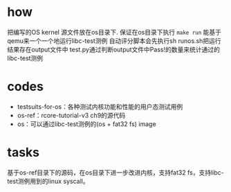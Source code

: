 
# how

把编写的OS kernel 源文件放在os目录下. 保证在os目录下执行 `make run` 能基于qemu来一个一个地运行libc-test测例
自动评分脚本会先执行sh runos.sh把运行结果存在output文件中
test.py通过判断output文件中Pass!的数量来统计通过的libc-test测例

# codes
- testsuits-for-os：各种测试内核功能和性能的用户态测试用例
- os-ref：rcore-tutorial-v3 ch9的源代码
- os：可以通过libc-test测例的(os + fat32 fs) image

# tasks

基于os-ref目录下的源码，在os目录下进一步改进内核，支持fat32 fs，支持libc-test测例用到的linux syscall。